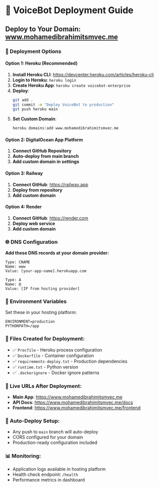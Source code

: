 # 🚀 VoiceBot Deployment Guide

## Deploy to Your Domain: www.mohamedibrahimitsmvec.me

### 🔧 Deployment Options

#### Option 1: Heroku (Recommended)
1. **Install Heroku CLI**: https://devcenter.heroku.com/articles/heroku-cli
2. **Login to Heroku**: `heroku login`
3. **Create Heroku App**: `heroku create voicebot-enterprise`
4. **Deploy**: 
   ```bash
   git add .
   git commit -m "Deploy VoiceBot to production"
   git push heroku main
   ```
5. **Set Custom Domain**:
   ```bash
   heroku domains:add www.mohamedibrahimitsmvec.me
   ```

#### Option 2: DigitalOcean App Platform
1. **Connect GitHub Repository**
2. **Auto-deploy from main branch**
3. **Add custom domain in settings**

#### Option 3: Railway
1. **Connect GitHub**: https://railway.app
2. **Deploy from repository**
3. **Add custom domain**

#### Option 4: Render
1. **Connect GitHub**: https://render.com
2. **Deploy web service**
3. **Add custom domain**

### 🌐 DNS Configuration
**Add these DNS records at your domain provider:**

```
Type: CNAME
Name: www
Value: [your-app-name].herokuapp.com

Type: A
Name: @
Value: [IP from hosting provider]
```

### 🔑 Environment Variables
Set these in your hosting platform:
```
ENVIRONMENT=production
PYTHONPATH=/app
```

### 📝 Files Created for Deployment:
- ✅ `Procfile` - Heroku process configuration
- ✅ `Dockerfile` - Container configuration
- ✅ `requirements-deploy.txt` - Production dependencies
- ✅ `runtime.txt` - Python version
- ✅ `.dockerignore` - Docker ignore patterns

### 🎯 Live URLs After Deployment:
- **Main App**: https://www.mohamedibrahimitsmvec.me
- **API Docs**: https://www.mohamedibrahimitsmvec.me/docs
- **Frontend**: https://www.mohamedibrahimitsmvec.me/frontend

### 🔄 Auto-Deploy Setup:
- Any push to `main` branch will auto-deploy
- CORS configured for your domain
- Production-ready configuration included

### 📊 Monitoring:
- Application logs available in hosting platform
- Health check endpoint: `/health`
- Performance metrics in dashboard
